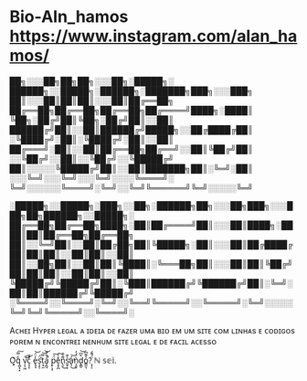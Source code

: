 # Bio-Aln_hamos https://www.instagram.com/alan_hamos/

██╗░░░██╗██╗██╗░░░██╗░█████╗░  ██████╗░░█████╗░██████╗░███████╗███╗░░░███╗
██║░░░██║██║██║░░░██║██╔══██╗  ██╔══██╗██╔══██╗██╔══██╗██╔════╝████╗░████║
╚██╗░██╔╝██║╚██╗░██╔╝██║░░██║  ██████╔╝██║░░██║██████╔╝█████╗░░██╔████╔██║
░╚████╔╝░██║░╚████╔╝░██║░░██║  ██╔═══╝░██║░░██║██╔══██╗██╔══╝░░██║╚██╔╝██║
░░╚██╔╝░░██║░░╚██╔╝░░╚█████╔╝  ██║░░░░░╚█████╔╝██║░░██║███████╗██║░╚═╝░██║
░░░╚═╝░░░╚═╝░░░╚═╝░░░░╚════╝░  ╚═╝░░░░░░╚════╝░╚═╝░░╚═╝╚══════╝╚═╝░░░░░╚═╝

░█████╗░░█████╗░███╗░░██╗░██████╗██╗░░░██╗███╗░░░███╗██╗██████╗░░█████╗░
██╔══██╗██╔══██╗████╗░██║██╔════╝██║░░░██║████╗░████║██║██╔══██╗██╔══██╗
██║░░╚═╝██║░░██║██╔██╗██║╚█████╗░██║░░░██║██╔████╔██║██║██║░░██║██║░░██║
██║░░██╗██║░░██║██║╚████║░╚═══██╗██║░░░██║██║╚██╔╝██║██║██║░░██║██║░░██║
╚█████╔╝╚█████╔╝██║░╚███║██████╔╝╚██████╔╝██║░╚═╝░██║██║██████╔╝╚█████╔╝
░╚════╝░░╚════╝░╚═╝░░╚══╝╚═════╝░░╚═════╝░╚═╝░░░░░╚═╝╚═╝╚═════╝░░╚════╝░

Aᴄʜᴇɪ Hʏᴘᴇʀ ʟᴇɢᴀʟ ᴀ ɪᴅᴇɪᴀ ᴅᴇ ғᴀᴢᴇʀ ᴜᴍᴀ ʙɪᴏ ᴇᴍ ᴜᴍ sɪᴛᴇ ᴄᴏᴍ ʟɪɴʜᴀs ᴇ ᴄᴏᴅɪɢᴏs ᴘᴏʀᴇᴍ ɴ ᴇɴᴄᴏɴᴛʀᴇɪ ɴᴇɴʜᴜᴍ sɪᴛᴇ ʟᴇɢᴀʟ ᴇ ᴅᴇ ғᴀᴄɪʟ ᴀᴄᴇssᴏ

O͓͎͑͑͘q̺͙͙̾̿͠ v͔͕͖̚͝͝c̞̞̝͒͐ e̢̘̘̒̈́͝s͎͙̠̈́͘͘t͔̠̼̿͝͝á̡̪̘͋̓̚ p̟͉̘̈́͠e͙͙̪̽͑͠n̢̫͌͋͜s̫͓͕͐͊̕a̢̦̓̕͜͝ǹ͎̫͓̈́̓d̢͇̠͒͆͝o͇̫͉̔͌͆?͙͕̠̈́͌́ ℕ 𝕤𝕖𝕚.

